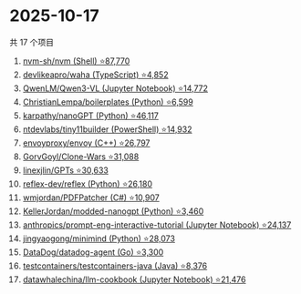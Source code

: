 # 2025-10-17

共 17 个项目

<!-- BEGIN GITHUB -->
<!-- 最后更新时间 2025-10-17 04:10:05 +0800 -->
1. [nvm-sh/nvm (Shell) ⭐87,770](https://github.com/nvm-sh/nvm)
1. [devlikeapro/waha (TypeScript) ⭐4,852](https://github.com/devlikeapro/waha)
1. [QwenLM/Qwen3-VL (Jupyter Notebook) ⭐14,772](https://github.com/QwenLM/Qwen3-VL)
1. [ChristianLempa/boilerplates (Python) ⭐6,599](https://github.com/ChristianLempa/boilerplates)
1. [karpathy/nanoGPT (Python) ⭐46,117](https://github.com/karpathy/nanoGPT)
1. [ntdevlabs/tiny11builder (PowerShell) ⭐14,932](https://github.com/ntdevlabs/tiny11builder)
1. [envoyproxy/envoy (C++) ⭐26,797](https://github.com/envoyproxy/envoy)
1. [GorvGoyl/Clone-Wars ⭐31,088](https://github.com/GorvGoyl/Clone-Wars)
1. [linexjlin/GPTs ⭐30,633](https://github.com/linexjlin/GPTs)
1. [reflex-dev/reflex (Python) ⭐26,180](https://github.com/reflex-dev/reflex)
1. [wmjordan/PDFPatcher (C#) ⭐10,907](https://github.com/wmjordan/PDFPatcher)
1. [KellerJordan/modded-nanogpt (Python) ⭐3,460](https://github.com/KellerJordan/modded-nanogpt)
1. [anthropics/prompt-eng-interactive-tutorial (Jupyter Notebook) ⭐24,137](https://github.com/anthropics/prompt-eng-interactive-tutorial)
1. [jingyaogong/minimind (Python) ⭐28,073](https://github.com/jingyaogong/minimind)
1. [DataDog/datadog-agent (Go) ⭐3,300](https://github.com/DataDog/datadog-agent)
1. [testcontainers/testcontainers-java (Java) ⭐8,376](https://github.com/testcontainers/testcontainers-java)
1. [datawhalechina/llm-cookbook (Jupyter Notebook) ⭐21,476](https://github.com/datawhalechina/llm-cookbook)
<!-- END GITHUB -->